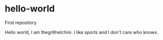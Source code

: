 # hello-world
First repository

Hello world, I am thegr8helchini. I like sports and I don't care who knows.
